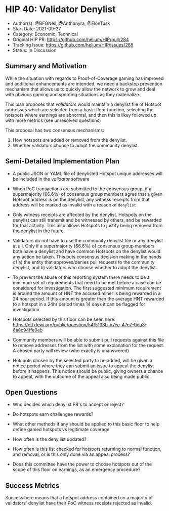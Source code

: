 # HIP 40: Validator Denylist

- Author(s): @BFGNeil, @Anthonyra, @ElonTusk
- Start Date: 2021-09-27
- Category: Economic, Technical
- Original HIP PR: https://github.com/helium/HIP/pull/284
- Tracking Issue: https://github.com/helium/HIP/issues/285
- Status: In Discussion

## Summary and Motivation
[motivation]: #motivation

While the situation with regards to Proof-of-Coverage gaming has improved and additional enhancements are intended, we need a backstop prevention mechanism that allows us to quickly allow the network to grow and deal with obvious gaming and spoofing situations as they materialize. 

This plan proposes that *validators* would maintain a denylist file of Hotspot addresses which are selected from a basic floor function, selecting the hotspots where earnings are abnormal, and then this is likey followed up with more metrics (see unresolved questions)

This proposal has two consensus mechanisms:

1. How hotspots are added or removed from the denylist.
2. Whether validators choose to adopt the community denylist.

## Semi-Detailed Implementation Plan
[detailed-explanation]: #detailed-explanation

- A public JSON or YAML file of denylisted Hotspot unique addresses will be included in the *validator* software

- When PoC transactions are submitted to the consensus group, if a supermajority (66.6%) of consensus group members agree that a given Hotspot address is on the denylist, any witness receipts from that address will be marked as invalid with a reason of `denylist`

- Only witness receipts are affected by the denylist. Hotspots on the denylist can still transmit and be witnessed by others, and be rewarded for that activity. This also allows Hotspots to justify being removed from the denylist in the future

- Validators do not have to use the community denylist file or any denylist at all. Only if a supermajority (66.6%) of consensus group members both have a denylist and have common Hotspots on the denylist would any action be taken. This puts consensus decision making in the hands of a) the entity that approves/denies pull requests to the community denylist, and b) validators who choose whether to adopt the denylist.

- To prevent the abuse of this reporting system there needs to be a minimum set of requirements that need to be met before a case can be considered for investigation. The first suggested minimum requirement is around the amount of HNT the accused miner is being rewarded in a 24 hour period. If this amount is greater than the average HNT rewarded to a hotspot in a 24hr period times 14 days it can be flagged for investigation.

- Hotspots selected by this floor can be seen here: https://etl.dewi.org/public/question/54f5138b-b7ec-47c7-9da3-6a8c94ffe0eb

- Community members will be able to submit pull requests against this file to remove addresses from the list with some explanation for the request. A chosen party will review (who exactly is unanswered)

- Hotspots chosen by the selected party to be added, will be given a notice period where they can submit an issue to appeal the denylist before it happens. This notice should be public, giving owners a chance to appeal, with the outcome of the appeal also being made public.

## Open Questions
[unresolved]: #open-questions

- Who decides which denylist PR's to accept or reject?

- Do hotspots earn challengee rewards?

- What other methods if any should be applied to this basic floor to help define gamed hotspots vs legitimate coverage

- How often is the deny list updated?

- How often is this list checked for hotspots returning to normal function, and removal, or is this only done via an appeal process?

- Does this committee have the power to choose hotspots out of the scope of this floor on earnings, as an emergency procedure?


## Success Metrics
[success-metrics]: #success-metrics

Success here means that a hotspot address contained on a majority of validators' denylist have their PoC witness receipts rejected as invalid.
